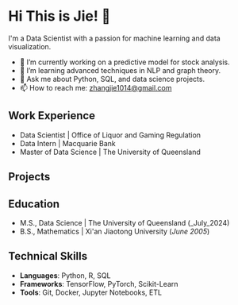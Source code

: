 # Hi This is Jie! 👋
I'm a Data Scientist with a passion for machine learning and data visualization.

- 🔭 I’m currently working on a predictive model for stock analysis.
- 🌱 I’m learning advanced techniques in NLP and graph theory.
- 💬 Ask me about Python, SQL, and data science projects.
- 📫 How to reach me: zhangjie1014@gmail.com

## Work Experience						       		
- Data Scientist | Office of Liquor and Gaming Regulation
- Data Intern | Macquarie Bank 
- Master of Data Science | The University of Queensland
  
## Projects		



## Education						       		
- M.S., Data Science	| The University of Queensland (_July_2024)	 			        		
- B.S., Mathematics | Xi'an Jiaotong University (_June 2005_)

## Technical Skills
- **Languages**: Python, R, SQL
- **Frameworks**: TensorFlow, PyTorch, Scikit-Learn
- **Tools**: Git, Docker, Jupyter Notebooks, ETL
